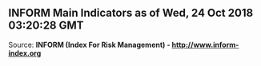 ## INFORM Main Indicators as of Wed, 24 Oct 2018 03:20:28 GMT

Source: **INFORM (Index For Risk Management) - http://www.inform-index.org**